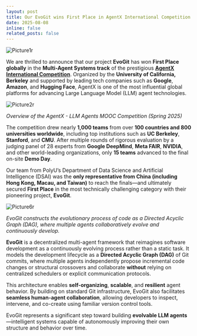 ```yaml
---
layout: post
title: Our EvoGit wins First Place in AgentX International Competition
date: 2025-08-08
inline: false
related_posts: false
---
```


![Picture1r](https://www.polyu.edu.hk/dsai/-/media/Department/DSAI/Media-Release/2025/News_20250807_Picture1r.png?h=500&w=1000&rev=d00e9dd5b795456fafcde362b0d22195&hash=60725E5A827AA8FBA8DCA6C0146FF3DC)

We are thrilled to announce that our project **EvoGit** has won **First Place globally** in the **Multi-Agent Systems track** of the prestigious [**AgentX International Competition**](https://rdi.berkeley.edu/agentx/). Organized by the **University of California, Berkeley** and supported by leading tech companies such as **Google**, **Amazon**, and **Hugging Face**, AgentX is one of the most influential global platforms for advancing Large Language Model (LLM) agent technologies.

![Picture2r](https://www.polyu.edu.hk/dsai/-/media/Department/DSAI/Media-Release/2025/News_20250807_Picture2r.png?h=500&w=1000&rev=5e71579a61884b6f81eb20c5ef0494ff&hash=454C046B70CE74906EE9A042FEAF391D)

*Overview of the AgentX - LLM Agents MOOC Competition (Spring 2025)*

The competition drew nearly **1,000 teams** from over **100 countries and 800 universities worldwide**, including top institutions such as **UC Berkeley**, **Stanford**, and **CMU**. After multiple rounds of rigorous evaluation by a judging panel of 28 experts from **Google DeepMind**, **Meta FAIR**, **NVIDIA**, and other world-leading organizations, only **15 teams** advanced to the final on-site **Demo Day**.

Our team from PolyU’s Department of Data Science and Artificial Intelligence (DSAI) was the **only representative from China (including Hong Kong, Macau, and Taiwan)** to reach the finals—and ultimately secured **First Place** in the most technically challenging category with their pioneering project, **EvoGit**.

![Picture6r](https://www.polyu.edu.hk/dsai/-/media/Department/DSAI/Media-Release/2025/News_20250807_Picture6r.png?rev=7205a9ced36243608cf5631703565d60&hash=163610A0A940CC4F88B865CF90342B70)

*EvoGit constructs the evolutionary process of code as a Directed Acyclic Graph (DAG), where multiple agents collaboratively evolve and continuously develop.*

**EvoGit** is a decentralized multi-agent framework that reimagines software development as a continuously evolving process rather than a static task. It models the development lifecycle as a **Directed Acyclic Graph (DAG)** of Git commits, where multiple agents independently propose incremental code changes or structural crossovers and collaborate **without** relying on centralized schedulers or explicit communication protocols.

This architecture enables **self-organizing**, **scalable**, and **resilient** agent behavior. By building on standard Git infrastructure, EvoGit also facilitates **seamless human-agent collaboration**, allowing developers to inspect, intervene, and co-create using familiar version control tools.

EvoGit represents a significant step toward building **evolvable LLM agents**—intelligent systems capable of autonomously improving their own structure and behavior over time.

